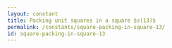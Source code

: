 ```yaml
---
layout: constant
title: Packing unit squares in a square $s(13)$
permalink: /constants/square-packing-in-square-13/
id: square-packing-in-square-13
---
```

